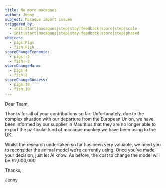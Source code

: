 ```yaml
---
title: No more macaques
author: Jenny
subject: Macaque import issues
triggered_by:
  - init|start|macaques|step|stay|feedback|score|step|scale
  - init|start|macaques|step|stay|feedback|score|step|phased
choices:
  - pigs|Pigs
  - fish|Fish
scoreChangeEconomic:
  - pigs|-2
  - fish|-2
scoreChangeHarm:
  - pigs|4
  - fish|2
scoreChangeSuccess:
  - pigs|10
  - fish|10
---
```


Dear Team,

Thanks for all of your contributions so far. Unfortunately, due to the complex situation with our departure from the European Union, we have been informed by our supplier in Mauritius that they are no longer able to export the particular kind of macaque monkey we have been using to the UK.

Whilst the research undertaken so far has been very valuable, we need you to reconsider the animal model we’re currently using. Once you’ve made your decision, just let Al know. As before, the cost to change the model will be £2,000,000

Thanks,

Jenny
